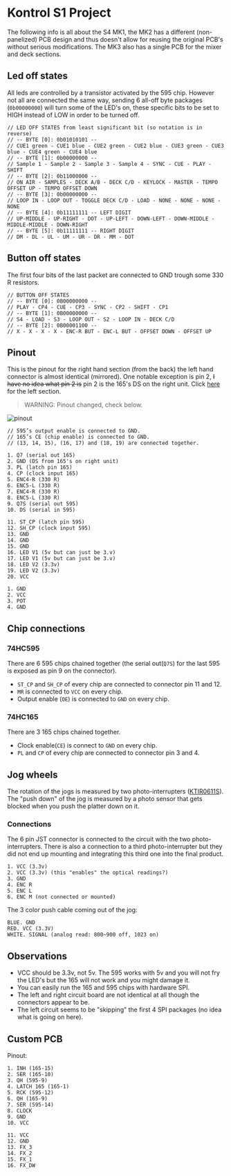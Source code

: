 # Kontrol S1 Project

The following info is all about the S4 MK1, the MK2 has a different (non-panelized) PCB design and thus doesn't allow for reusing the original PCB's without serious modifications. The MK3 also has a single PCB for the mixer and deck sections.

## Led off states
All leds are controlled by a transistor activated by the 595 chip. However not all are connected the same way, sending 6 all-off byte packages (`0b00000000`) will turn some of the LED's on, these specific bits to be set to HIGH instead of LOW in order to be turned off.

```
// LED OFF STATES from least significant bit (so notation is in reverse)
// -- BYTE [0]: 0b01010101 --
// CUE1 green - CUE1 blue - CUE2 green - CUE2 blue - CUE3 green - CUE3 blue - CUE4 green - CUE4 blue 
// -- BYTE [1]: 0b00000000 --
// Sample 1 - Sample 2 - Sample 3 - Sample 4 - SYNC - CUE - PLAY - SHIFT
// -- BYTE [2]: 0b11000000 --
// ON AIR - SAMPLES - DECK A/B - DECK C/D - KEYLOCK - MASTER - TEMPO OFFSET UP - TEMPO OFFSET DOWN
// -- BYTE [3]: 0b00000000 --
// LOOP IN - LOOP OUT - TOGGLE DECK C/D - LOAD - NONE - NONE - NONE -NONE
// -- BYTE [4]: 0b11111111 -- LEFT DIGIT
// UP-MIDDLE - UP-RIGHT - DOT - UP-LEFT - DOWN-LEFT - DOWN-MIDDLE - MIDDLE-MIDDLE - DOWN-RIGHT
// -- BYTE [5]: 0b11111111 -- RIGHT DIGIT
// DM - DL - UL - UM - UR - DR - MM - DOT
```

## Button off states
The first four bits of the last packet are connected to GND trough some 330 R resistors. 

```
// BUTTON OFF STATES
// -- BYTE [0]: 0B00000000 --
// PLAY - CP4 - CUE - CP3 - SYNC - CP2 - SHIFT - CP1
// -- BYTE [1]: 0B00000000 --
// S4 - LOAD - S3 - LOOP OUT - S2 - LOOP IN - DECK C/D
// -- BYTE [2]: 0B00001100 --
// X - X - X - X - ENC-R BUT - ENC-L BUT - OFFSET DOWN - OFFSET UP
```

## Pinout
This is the pinout for the right hand section (from the back) the left hand connector is almost identical (mirrored). One notable exception is pin 2, ~~I have no idea what pin 2 is~~ pin 2 is the 165's DS on the right unit. Click [here](https://i.imgur.com/EdCKgI3.jpg) for the left section.

> WARNING: Pinout changed, check below.

![pinout](https://i.imgur.com/A7mcbnp.png)
```
// 595’s output enable is connected to GND.
// 165’s CE (chip enable) is connected to GND.
// (13, 14, 15), (16, 17) and (18, 19) are connected together.

1. Q7 (serial out 165)
2. GND (DS from 165's on right unit)
3. PL (latch pin 165)
4. CP (clock input 165)
5. ENC4-R (330 R)
6. ENC5-L (330 R)
7. ENC4-R (330 R)
8. ENC5-L (330 R)
9. Q7S (serial out 595)
10. DS (serial in 595)

11. ST_CP (latch pin 595)
12. SH_CP (clock input 595)
13. GND
14. GND
15. GND
16. LED V1 (5v but can just be 3.v)
17. LED V1 (5v but can just be 3.v)
18. LED V2 (3.3v)
19. LED V2 (3.3v)
20. VCC

1. GND
2. VCC
3. POT
4. GND
```

## Chip connections

### 74HC595

There are 6 595 chips chained together (the serial out(`Q7S`) for the last 595 is exposed as pin 9 on the connector).

- `ST_CP` and `SH_CP` of every chip are connected to connector pin 11 and 12.
- `MR` is connected to `VCC` on every chip.
- Output enable (`OE`) is connected to `GND` on every chip.

### 74HC165

There are 3 165 chips chained together.

- Clock enable(`CE`) is connect to `GND` on every chip.
- `PL` and `CP` of every chip are connected to connector pin 3 and 4.

## Jog wheels

The rotation of the jogs is measured by two photo-interrupters ([KTIR0611S](http://www.farnell.com/datasheets/2307823.pdf)). The "push down" of the jog is measured by a photo sensor that gets blocked when you push the platter down on it.

### Connections
The 6 pin JST connector is connected to the circuit with the two photo-interrupters. There is also a connection to a third photo-interrupter but they did not end up mounting and integrating this third one into the final product.
```
1. VCC (3.3v)
2. VCC (3.3v) (this "enables" the optical readings?) 
3. GND
4. ENC R
5. ENC L
6. ENC M (not connected or mounted)
```
The 3 color push cable coming out of the jog:
```
BLUE. GND
RED. VCC (3.3V)
WHITE. SIGNAL (analog read: 800~900 off, 1023 on)
```

## Observations
- VCC should be 3.3v, not 5v. The 595 works with 5v and you will not fry the LED's but the 165 will not work and you might damage it.
- You can easily run the 165 and 595 chips with hardware SPI.
- The left and right circuit board are not identical at all though the connectors appear to be.
- The left circuit seems to be "skipping" the first 4 SPI packages (no idea what is going on here).

## Custom PCB

Pinout:

```
1. INH (165-15)
2. SER (165-10)
3. QH (595-9)
4. LATCH 165 (165-1)
5. RCK (595-12)
6. QH (165-9)
7. SER (595-14)
8. CLOCK
9. GND
10. VCC

11. VCC
12. GND
13. FX_3
14. FX_2
15. FX_1
16. FX_DW
```
